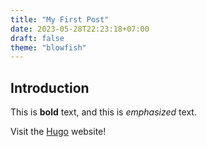 ```yaml
---
title: "My First Post"
date: 2023-05-28T22:23:18+07:00
draft: false
theme: "blowfish"
---
```



## Introduction

This is **bold** text, and this is *emphasized* text.

Visit the [Hugo](https://gohugo.io) website!